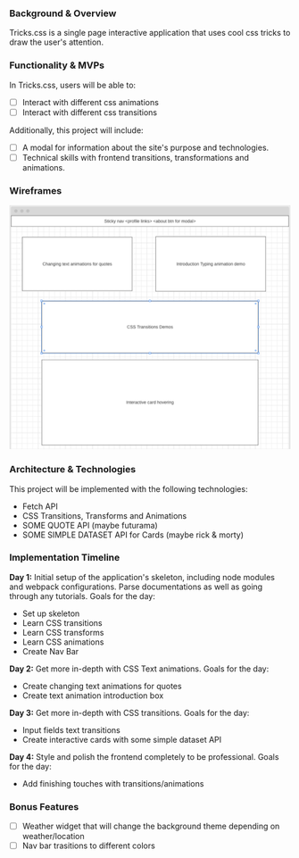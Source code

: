 ### Background & Overview
Tricks.css is a single page interactive application that uses cool css tricks to draw the user's attention.

### Functionality & MVPs

In Tricks.css, users will be able to: 
- [ ] Interact with different css animations
- [ ] Interact with different css transitions

Additionally, this project will include: 
- [ ] A modal for information about the site's purpose and technologies.
- [ ] Technical skills with frontend transitions, transformations and animations.

### Wireframes
![picture](./src/images/Screen&#32;Shot&#32;2020-12-07&#32;at&#32;12.44.31&#32;PM.png)

### Architecture & Technologies

This project will be implemented with the following technologies:
* Fetch API
* CSS Transitions, Transforms and Animations
* SOME QUOTE API (maybe futurama)
* SOME SIMPLE DATASET API for Cards (maybe rick & morty)

### Implementation Timeline

**Day 1:** Initial setup of the application's skeleton, including node modules and webpack configurations. Parse documentations as well as going through any tutorials. Goals for the day:
* Set up skeleton
* Learn CSS transitions
* Learn CSS transforms
* Learn CSS animations
* Create Nav Bar

**Day 2:** Get more in-depth with CSS Text animations.  Goals for the day:
* Create changing text animations for quotes
* Create text animation introduction box

**Day 3:** Get more in-depth with CSS transitions. Goals for the day:
* Input fields text transitions
* Create interactive cards with some simple dataset API

**Day 4:** Style and polish the frontend completely to be professional. Goals for the day:
* Add finishing touches with transitions/animations

### Bonus Features
- [ ] Weather widget that will change the background theme depending on weather/location
- [ ] Nav bar trasitions to different colors
